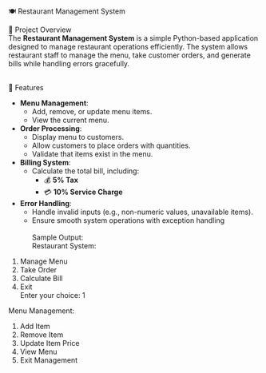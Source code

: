 🍽️ Restaurant Management System<br>

📌 Project Overview<br>
The **Restaurant Management System** is a simple Python-based application designed to manage restaurant operations efficiently. The system allows restaurant staff to manage the menu, take customer orders, and generate bills while handling errors gracefully.<br><br>

 🎯 Features<br>
- **Menu Management**:<br>
  - Add, remove, or update menu items.<br>
  - View the current menu.<br>
- **Order Processing**:<br>
  - Display menu to customers.<br>
  - Allow customers to place orders with quantities.<br>
  - Validate that items exist in the menu.<br>
- **Billing System**:<br>
  - Calculate the total bill, including:<br>
    - 💰 **5% Tax**<br>
    - 💳 **10% Service Charge**<br>
- **Error Handling**:<br>
  - Handle invalid inputs (e.g., non-numeric values, unavailable items).<br>
  - Ensure smooth system operations with exception handling<br><br>
Sample Output:<br>
Restaurant System:<br>
1. Manage Menu<br>
2. Take Order<br>
3. Calculate Bill<br>
4. Exit<br>
Enter your choice: 1<br>

Menu Management:<br>
1. Add Item<br>
2. Remove Item<br>
3. Update Item Price<br>
4. View Menu<br>
5. Exit Management<br>


